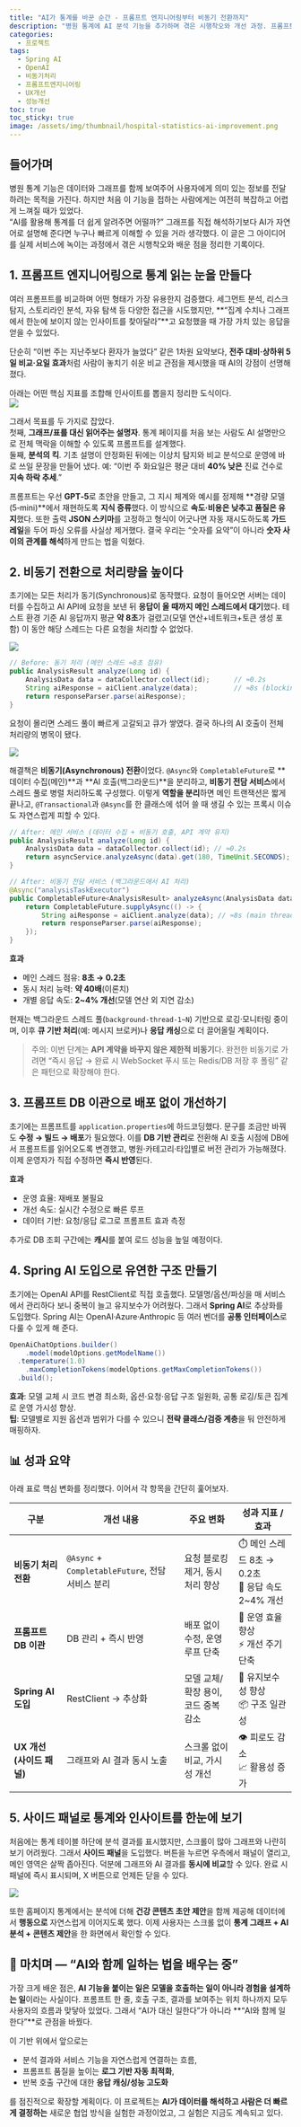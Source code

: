 ```yaml
---
title: "AI가 통계를 바꾼 순간 - 프롬프트 엔지니어링부터 비동기 전환까지"
description: "병원 통계에 AI 분석 기능을 추가하며 겪은 시행착오와 개선 과정. 프롬프트 엔지니어링부터 비동기 전환으로 메인 스레드 점유 시간 8초→0.2초 단축, Spring AI 도입으로 유지보수성 향상까지의 경험을 담았습니다."
categories:
  - 프로젝트
tags:
  - Spring AI
  - OpenAI
  - 비동기처리
  - 프롬프트엔지니어링
  - UX개선
  - 성능개선
toc: true
toc_sticky: true
image: /assets/img/thumbnail/hospital-statistics-ai-improvement.png
---
```

## 들어가며

병원 통계 기능은 데이터와 그래프를 함께 보여주어 사용자에게 의미 있는 정보를 전달하려는 목적을 가진다. 하지만 처음 이 기능을 접하는 사람에게는 여전히 복잡하고 어렵게 느껴질 때가 있었다.  
“AI를 활용해 통계를 더 쉽게 알려주면 어떨까?” 그래프를 직접 해석하기보다 AI가 자연어로 설명해 준다면 누구나 빠르게 이해할 수 있을 거라 생각했다. 이 글은 그 아이디어를 실제 서비스에 녹이는 과정에서 겪은 시행착오와 배운 점을 정리한 기록이다.

## 1. 프롬프트 엔지니어링으로 통계 읽는 눈을 만들다

여러 프롬프트를 비교하며 어떤 형태가 가장 유용한지 검증했다. 세그먼트 분석, 리스크 탐지, 스토리라인 분석, 자유 탐색 등 다양한 접근을 시도했지만, **“집계 수치나 그래프에서 한눈에 보이지 않는 인사이트를 찾아달라”**고 요청했을 때 가장 가치 있는 응답을 얻을 수 있었다.

단순히 “이번 주는 지난주보다 환자가 늘었다” 같은 1차원 요약보다, **전주 대비·상하위 5일 비교·요일 효과**처럼 사람이 놓치기 쉬운 비교 관점을 제시했을 때 AI의 강점이 선명해졌다.

아래는 어떤 핵심 지표를 조합해 인사이트를 뽑을지 정리한 도식이다.  
![](https://i.imgur.com/qoWuEsP.png)

그래서 목표를 두 가지로 잡았다.  
첫째, **그래프/표를 대신 읽어주는 설명자**. 통계 페이지를 처음 보는 사람도 AI 설명만으로 전체 맥락을 이해할 수 있도록 프롬프트를 설계했다.  
둘째, **분석의 킥**. 기초 설명이 안정화된 뒤에는 이상치 탐지와 비교 분석으로 운영에 바로 쓰일 문장을 만들어 냈다. 예: “이번 주 화요일은 평균 대비 **40% 낮은** 진료 건수로 **지속 하락 추세**.”

프롬프트는 우선 **GPT‑5**로 초안을 만들고, 그 지시 체계와 예시를 정제해 **경량 모델(5‑mini)**에서 재현하도록 **지식 증류**했다. 이 방식으로 **속도·비용은 낮추고 품질은 유지**했다. 또한 출력 **JSON 스키마**를 고정하고 형식이 어긋나면 자동 재시도하도록 **가드레일**을 두어 파싱 오류를 사실상 제거했다. 결국 우리는 “숫자를 요약”이 아니라 **숫자 사이의 관계를 해석**하게 만드는 법을 익혔다.

## 2. 비동기 전환으로 처리량을 높이다

초기에는 모든 처리가 동기(Synchronous)로 동작했다. 요청이 들어오면 서버는 데이터를 수집하고 AI API에 요청을 보낸 뒤 **응답이 올 때까지 메인 스레드에서 대기**했다. 테스트 환경 기준 AI 응답까지 평균 **약 8초**가 걸렸고(모델 연산+네트워크+토큰 생성 포함) 이 동안 해당 스레드는 다른 요청을 처리할 수 없었다.

![](https://i.imgur.com/QWB3jDF.png)

```java
// Before: 동기 처리 (메인 스레드 ≈8초 점유)
public AnalysisResult analyze(Long id) {
    AnalysisData data = dataCollector.collect(id);      // ≈0.2s
    String aiResponse = aiClient.analyze(data);         // ≈8s (blocking on main)
    return responseParser.parse(aiResponse);
}
```

요청이 몰리면 스레드 풀이 빠르게 고갈되고 큐가 쌓였다. 결국 하나의 AI 호출이 전체 처리량의 병목이 됐다.

![](https://i.imgur.com/hfFM6cf.png)

해결책은 **비동기(Asynchronous) 전환**이었다. `@Async`와 `CompletableFuture`로 **데이터 수집(메인)**과 **AI 호출(백그라운드)**을 분리하고, **비동기 전담 서비스**에서 스레드 풀로 병렬 처리하도록 구성했다. 이렇게 **역할을 분리**하면 메인 트랜잭션은 짧게 끝나고, `@Transactional`과 `@Async`를 한 클래스에 섞어 쓸 때 생길 수 있는 프록시 이슈도 자연스럽게 피할 수 있다.

```java
// After: 메인 서비스 (데이터 수집 + 비동기 호출, API 계약 유지)
public AnalysisResult analyze(Long id) {
    AnalysisData data = dataCollector.collect(id); // ≈0.2s
    return asyncService.analyzeAsync(data).get(180, TimeUnit.SECONDS);
}
```

```java
// After: 비동기 전담 서비스 (백그라운드에서 AI 처리)
@Async("analysisTaskExecutor")
public CompletableFuture<AnalysisResult> analyzeAsync(AnalysisData data) {
    return CompletableFuture.supplyAsync(() -> {
        String aiResponse = aiClient.analyze(data); // ≈8s (main thread free)
        return responseParser.parse(aiResponse);
    });
}
```

**효과**

- 메인 스레드 점유: **8초 → 0.2초**
- 동시 처리 능력: **약 40배**(이론치)
- 개별 응답 속도: **2~4% 개선**(모델 연산 외 지연 감소)

현재는 백그라운드 스레드 풀(`background-thread-1~N`) 기반으로 로깅·모니터링 중이며, 이후 **큐 기반 처리**(예: 메시지 브로커)나 **응답 캐싱**으로 더 끌어올릴 계획이다.

> 주의: 이번 단계는 **API 계약을 바꾸지 않은 제한적 비동기**다. 완전한 비동기로 가려면 “즉시 응답 → 완료 시 WebSocket 푸시 또는 Redis/DB 저장 후 폴링” 같은 패턴으로 확장해야 한다.

## 3. 프롬프트 DB 이관으로 배포 없이 개선하기

초기에는 프롬프트를 `application.properties`에 하드코딩했다. 문구를 조금만 바꿔도 **수정 → 빌드 → 배포**가 필요했다. 이를 **DB 기반 관리**로 전환해 AI 호출 시점에 DB에서 프롬프트를 읽어오도록 변경했고, 병원·카테고리·타입별로 버전 관리가 가능해졌다. 이제 운영자가 직접 수정하면 **즉시 반영**된다.

**효과**

- 운영 효율: 재배포 불필요
- 개선 속도: 실시간 수정으로 빠른 루프
- 데이터 기반: 요청/응답 로그로 프롬프트 효과 측정

추가로 DB 조회 구간에는 **캐시**를 붙여 로드 성능을 높일 예정이다.

## 4. Spring AI 도입으로 유연한 구조 만들기

초기에는 OpenAI API를 RestClient로 직접 호출했다. 모델명/옵션/파싱을 매 서비스에서 관리하다 보니 중복이 늘고 유지보수가 어려웠다. 그래서 **Spring AI**로 추상화를 도입했다. Spring AI는 OpenAI·Azure·Anthropic 등 여러 벤더를 **공통 인터페이스**로 다룰 수 있게 해 준다.

```java
OpenAiChatOptions.builder()
    .model(modelOptions.getModelName())
  .temperature(1.0)
    .maxCompletionTokens(modelOptions.getMaxCompletionTokens())
  .build();
```

**효과**: 모델 교체 시 코드 변경 최소화, 옵션·요청·응답 구조 일원화, 공통 로깅/토큰 집계로 운영 가시성 향상.  
**팁**: 모델별로 지원 옵션과 범위가 다를 수 있으니 **전략 클래스/검증 계층**을 둬 안전하게 매핑하자.

## 📊 성과 요약

아래 표로 핵심 변화를 정리했다. 이어서 각 항목을 간단히 훑어보자.

| 구분 | 개선 내용 | 주요 변화 | 성과 지표 / 효과 |
|------|------------|------------|------------------|
| **비동기 처리 전환** | `@Async` + `CompletableFuture`, 전담 서비스 분리 | 요청 블로킹 제거, 동시 처리 향상 | ⏱️ 메인 스레드 8초 → 0.2초<br>🚀 응답 속도 2~4% 개선 |
| **프롬프트 DB 이관** | DB 관리 + 즉시 반영 | 배포 없이 수정, 운영 루프 단축 | 🔁 운영 효율 향상<br>⚡ 개선 주기 단축 |
| **Spring AI 도입** | RestClient → 추상화 | 모델 교체/확장 용이, 코드 중복 감소 | 🧩 유지보수성 향상<br>📦 구조 일관성 |
| **UX 개선(사이드 패널)** | 그래프와 AI 결과 동시 노출 | 스크롤 없이 비교, 가시성 개선 | 👁️ 피로도 감소<br>📈 활용성 증가 |

## 5. 사이드 패널로 통계와 인사이트를 한눈에 보기

처음에는 통계 테이블 하단에 분석 결과를 표시했지만, 스크롤이 많아 그래프와 나란히 보기 어려웠다. 그래서 **사이드 패널**을 도입했다. 버튼을 누르면 우측에서 패널이 열리고, 메인 영역은 살짝 좁아진다. 덕분에 그래프와 AI 결과를 **동시에 비교**할 수 있다. 완료 시 패널에 즉시 표시되며, X 버튼으로 언제든 닫을 수 있다.

![](https://i.imgur.com/66ILbJV.png)

또한 홈페이지 통계에서는 분석에 더해 **건강 콘텐츠 초안 제안**을 함께 제공해 데이터에서 **행동으로** 자연스럽게 이어지도록 했다. 이제 사용자는 스크롤 없이 **통계 그래프 + AI 분석 + 콘텐츠 제안**을 한 화면에서 확인할 수 있다.

## 🎯 마치며 — “AI와 함께 일하는 법을 배우는 중”

가장 크게 배운 점은, **AI 기능을 붙이는 일은 모델을 호출하는 일이 아니라 경험을 설계하는 일**이라는 사실이다. 프롬프트 한 줄, 호출 구조, 결과를 보여주는 위치 하나까지 모두 사용자의 흐름과 맞닿아 있었다. 그래서 “AI가 대신 일한다”가 아니라 **“AI와 함께 일한다”**로 관점을 바꿨다.

이 기반 위에서 앞으로는

- 분석 결과와 서비스 기능을 자연스럽게 연결하는 흐름,
- 프롬프트 품질을 높이는 **로그 기반 자동 최적화**,
- 반복 호출 구간에 대한 **응답 캐싱/성능 고도화**

를 점진적으로 확장할 계획이다. 이 프로젝트는 **AI가 데이터를 해석하고 사람은 더 빠르게 결정하는** 새로운 협업 방식을 실험한 과정이었고, 그 실험은 지금도 계속되고 있다.
